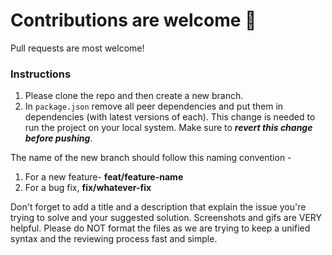 # Contributions are welcome 🤝

Pull requests are most welcome!

### Instructions

1. Please clone the repo and then create a new branch. </br>
2. In `package.json` remove all peer dependencies and put them in dependencies (with latest versions of each). This change is needed to run the project on your local system. Make sure to _**revert this change before pushing**_.

The name of the new branch should follow this naming convention - </br>
1. For a new feature- **feat/feature-name**
2. For a bug fix, **fix/whatever-fix**

Don't forget to add a title and a description that explain the issue you're trying to solve and your suggested solution.
Screenshots and gifs are VERY helpful. Please do NOT format the files as we are trying to keep a unified syntax and the reviewing process fast and simple.
